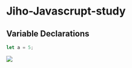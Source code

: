 # Jiho-Javascrupt-study

## Variable Declarations

```javascript
let a = 5;
```

<img src="link" />
